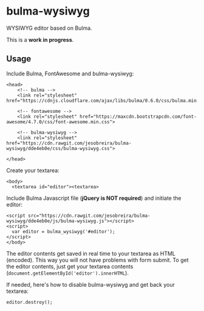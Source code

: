 # bulma-wysiwyg
WYSIWYG editor based on Bulma.

This is a **work in progress**.

## Usage

Include Bulma, FontAwesome and bulma-wysiwyg:

```
<head>
    <!-- bulma -->
    <link rel="stylesheet" href="https://cdnjs.cloudflare.com/ajax/libs/bulma/0.6.0/css/bulma.min.css">

    <!-- fontawesome -->
    <link rel="stylesheet" href="https://maxcdn.bootstrapcdn.com/font-awesome/4.7.0/css/font-awesome.min.css">

    <!-- bulma-wysiwyg -->
    <link rel="stylesheet" href="https://cdn.rawgit.com/jesobreira/bulma-wysiwyg/dde4eb0e/css/bulma-wysiwyg.css">

</head>
```

Create your textarea:

```
<body>
  <textarea id="editor"><textarea>
```

Include Bulma Javascript file (**jQuery is NOT required**) and initiate the editor:

```
<script src="https://cdn.rawgit.com/jesobreira/bulma-wysiwyg/dde4eb0e/js/bulma-wysiwyg.js"></script>
<script>
  var editor = bulma_wysiwyg('#editor');
</script>
</body>
```

The editor contents get saved in real time to your textarea as HTML (encoded). This way you will not have problems with form submit. To get the editor contents, just get your textarea contents (`document.getElementById('editor').innerHTML`).

If needed, here's how to disable bulma-wysiwyg and get back your textarea:

```
editor.destroy();
```
